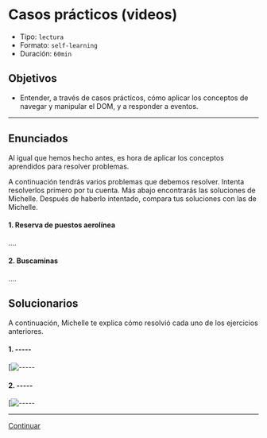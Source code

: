 # Casos prácticos (videos)
- Tipo: `lectura`
- Formato: `self-learning`
- Duración: `60min`

## Objetivos

- Entender, a través de casos prácticos, cómo aplicar los conceptos de navegar
y manipular el DOM, y a responder a eventos.

***

## Enunciados

Al igual que hemos hecho antes, es hora de aplicar los conceptos aprendidos
para resolver problemas.

A continuación tendrás varios problemas que debemos resolver. Intenta
resolverlos primero por tu cuenta. Más abajo encontrarás las soluciones
de Michelle. Después de haberlo intentado, compara tus soluciones
con las de Michelle.   

#### 1. Reserva de puestos aerolínea
....

#### 2. Buscaminas
....



## Solucionarios

A continuación, Michelle te explica cómo resolvió cada uno de los
ejercicios anteriores.  

#### 1. -----

[![-----]()

#### 2. -----

[![-----]()

***

[Continuar]()
